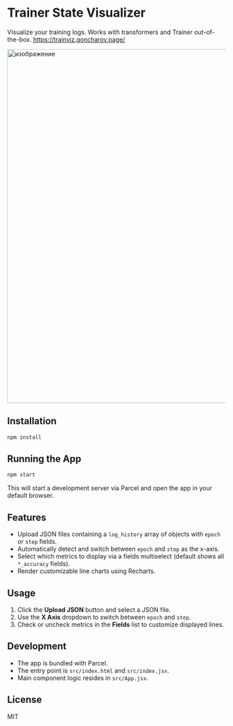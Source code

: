 # Trainer State Visualizer

Visualize your training logs. Works with transformers and Trainer out-of-the-box.
https://trainviz.goncharov.page/

<img width="1409" height="814" alt="изображение" src="https://github.com/user-attachments/assets/2b931d8a-ac70-4fbc-9201-a1c3d9b00a50" />

## Installation

```bash
npm install
```

## Running the App

```bash
npm start
```

This will start a development server via Parcel and open the app in your default browser.

## Features

- Upload JSON files containing a `log_history` array of objects with `epoch` or `step` fields.
- Automatically detect and switch between `epoch` and `step` as the x-axis.
- Select which metrics to display via a fields multiselect (default shows all `*_accuracy` fields).
- Render customizable line charts using Recharts.

## Usage

1. Click the **Upload JSON** button and select a JSON file.
2. Use the **X Axis** dropdown to switch between `epoch` and `step`.
3. Check or uncheck metrics in the **Fields** list to customize displayed lines.

## Development

- The app is bundled with Parcel.
- The entry point is `src/index.html` and `src/index.jsx`.
- Main component logic resides in `src/App.jsx`.

## License

MIT
